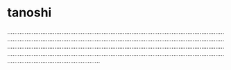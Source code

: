 # tanoshi
.....................................................................................................................................................................................................................................................................................................................................................................................................................................................................................................................................................................
